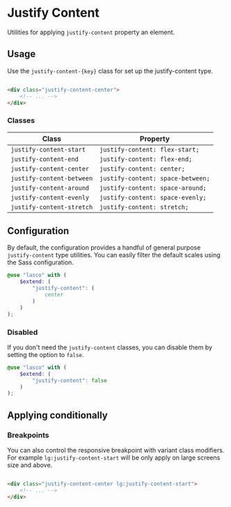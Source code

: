 # Justify Content

Utilities for applying `justify-content` property an element.

## Usage

Use the `justify-content-{key}` class for set up the justify-content type.

```html

<div class="justify-content-center">
    <!-- ... -->
</div>
```

### Classes

| Class                     | Property                          |
|---------------------------|-----------------------------------|
| `justify-content-start`   | `justify-content: flex-start;`    |
| `justify-content-end`     | `justify-content: flex-end;`      |
| `justify-content-center`  | `justify-content: center;`        |
| `justify-content-between` | `justify-content: space-between;` |
| `justify-content-around`  | `justify-content: space-around;`  |
| `justify-content-evenly`  | `justify-content: space-evenly;`  |
| `justify-content-stretch` | `justify-content: stretch;`       |

## Configuration

By default, the configuration provides a handful of general purpose `justify-content` type utilities. You can easily
filter the default scales using the Sass configuration.

```scss
@use "lasco" with (
    $extend: (
        "justify-content": (
            center
        )
    )
);
```

### Disabled

If you don't need the `justify-content` classes, you can disable them by setting the option to `false`.

```scss
@use "lasco" with (
    $extend: (
        "justify-content": false
    )
);
```

## Applying conditionally

### Breakpoints

You can also control the responsive breakpoint with variant class modifiers. For example `lg:justify-content-start` will
be only apply on large screens size and above.

```html

<div class="justify-content-center lg:justify-content-start">
    <!-- ... -->
</div>
```
